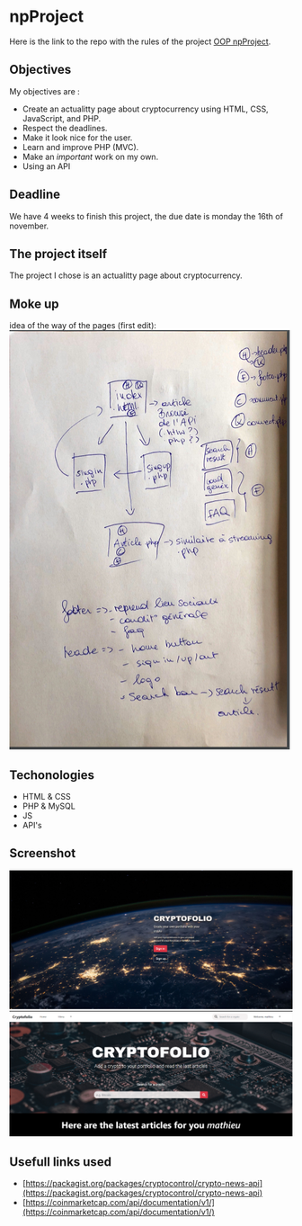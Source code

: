 # npProject
Here is the link to the repo with the rules of the project [OOP npProject](https://github.com/becodeorg/BXL-Swartz-3-21/tree/master/09-OOP-npProject).
## Objectives 
My objectives are : 
- Create an actualitty page about cryptocurrency using HTML, CSS, JavaScript, and PHP.
- Respect the deadlines.
- Make it look nice for the user.
- Learn and improve PHP (MVC).
- Make an *important* work on my own.
- Using an API

## Deadline
We have 4 weeks to finish this project, the due date is monday the 16th of november.
## The project itself 
The project I chose is an actualitty page about cryptocurrency.
## Moke up 
idea of the way of the pages (first edit):
![idea of the way of the pages (first edit)](/assets/pictures/structurebrouillon.PNG)

## Techonologies 
- HTML & CSS
- PHP & MySQL
- JS
- API's
## Screenshot 
![Screen shot of the index](/assets/pictures/screenINDEX.PNG)
![Screen shot of the home](/assets/pictures/screenHOME.PNG)
## Usefull links used 
- [https://packagist.org/packages/cryptocontrol/crypto-news-api](https://packagist.org/packages/cryptocontrol/crypto-news-api)
- [https://coinmarketcap.com/api/documentation/v1/](https://coinmarketcap.com/api/documentation/v1/)


